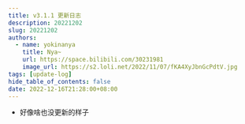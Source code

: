 ```yaml
---
title: v3.1.1 更新日志
description: 20221202
slug: 20221202
authors:
  - name: yokinanya
    title: Nya~
    url: https://space.bilibili.com/30231981
    image_url: https://s2.loli.net/2022/11/07/fKA4XyJbnGcPdtV.jpg
tags: [update-log]
hide_table_of_contents: false
date: 2022-12-16T21:28:00+08:00
---
```


- 好像啥也没更新的样子
